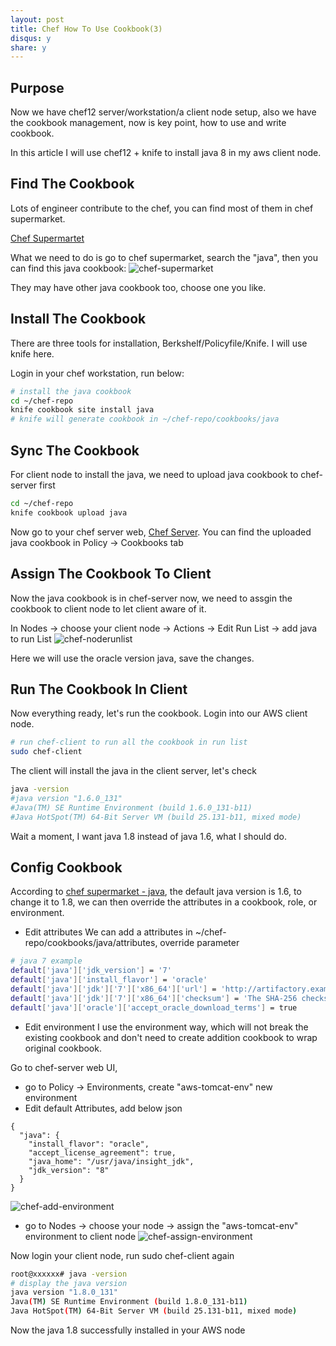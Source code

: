 ```yaml
---
layout: post
title: Chef How To Use Cookbook(3)
disqus: y
share: y
---
```


Purpose
-------------------------
Now we have chef12 server/workstation/a client node setup, also we have the cookbook management, now is key point, how to use and write cookbook.

In this article I will use chef12 + knife to install java 8 in my aws client node.

Find The Cookbook
-------------------------

Lots of engineer contribute to the chef, you can find most of them in chef supermarket.

[Chef Supermartet](https://supermarket.chef.io)

What we need to do is go to chef supermarket, search the "java", then you can find this java cookbook:
![chef-supermarket](https://raw.githubusercontent.com/ycj28c/ycj28c.github.io/master/images/posts/chef2/chef-supermarket.png)

They may have other java cookbook too, choose one you like.

Install The Cookbook
-------------------------

There are three tools for installation, Berkshelf/Policyfile/Knife. I will use knife here.

Login in your chef workstation, run below:
```bash
# install the java cookbook
cd ~/chef-repo
knife cookbook site install java
# knife will generate cookbook in ~/chef-repo/cookbooks/java
```

Sync The Cookbook
-------------------------

For client node to install the java, we need to upload java cookbook to chef-server first
```bash
cd ~/chef-repo
knife cookbook upload java
```

Now go to your chef server web, [Chef Server](https://api.chef.io). You can find the uploaded java cookbook in Policy -> Cookbooks tab

Assign The Cookbook To Client
-------------------------

Now the java cookbook is in chef-server now, we need to assgin the cookbook to client node to let client aware of it.

In Nodes -> choose your client node -> Actions -> Edit Run List -> add java to run List
![chef-noderunlist](https://raw.githubusercontent.com/ycj28c/ycj28c.github.io/master/images/posts/chef2/chef-noderunlist.png)

Here we will use the oracle version java, save the changes.

Run The Cookbook In Client
-------------------------

Now everything ready, let's run the cookbook. Login into our AWS client node.
```bash
# run chef-client to run all the cookbook in run list
sudo chef-client
```

The client will install the java in the client server, let's check
```bash
java -version
#java version "1.6.0_131"
#Java(TM) SE Runtime Environment (build 1.6.0_131-b11)
#Java HotSpot(TM) 64-Bit Server VM (build 25.131-b11, mixed mode)
```

Wait a moment, I want java 1.8 instead of java 1.6, what I should do. 

Config Cookbook
-------------------------

According to [chef supermarket - java](https://supermarket.chef.io/cookbooks/java#knife), the default java version is 1.6, to change it to 1.8, we can then override the attributes in a cookbook, role, or environment.

+ Edit attributes
We can add a attributes in ~/chef-repo/cookbooks/java/attributes, override parameter
```bash
# java 7 example
default['java']['jdk_version'] = '7'
default['java']['install_flavor'] = 'oracle'
default['java']['jdk']['7']['x86_64']['url'] = 'http://artifactory.example.com/artifacts/jdk-7u65-linux-x64.tar.gz'
default['java']['jdk']['7']['x86_64']['checksum'] = 'The SHA-256 checksum of the JDK archive'
default['java']['oracle']['accept_oracle_download_terms'] = true
```

+ Edit environment
I use the environment way, which will not break the existing cookbook and don't need to create addition cookbook to wrap original cookbook.

Go to chef-server web UI,

+ go to Policy -> Environments, create "aws-tomcat-env" new environment
+ Edit default Attributes, add below json
```
{
  "java": {
    "install_flavor": "oracle",
    "accept_license_agreement": true,
    "java_home": "/usr/java/insight_jdk",
    "jdk_version": "8"
  }
}
```
![chef-add-environment](https://raw.githubusercontent.com/ycj28c/ycj28c.github.io/master/images/posts/chef2/chef-addenvironment.png)
+ go to Nodes -> choose your node -> assign the "aws-tomcat-env" environment to client node
![chef-assign-environment](https://raw.githubusercontent.com/ycj28c/ycj28c.github.io/master/images/posts/chef2/chef-assignenvironment.png)

Now login your client node, run sudo chef-client again
```bash
root@xxxxxx# java -version
# display the java version
java version "1.8.0_131"
Java(TM) SE Runtime Environment (build 1.8.0_131-b11)
Java HotSpot(TM) 64-Bit Server VM (build 25.131-b11, mixed mode)
```

Now the java 1.8 successfully installed in your AWS node

